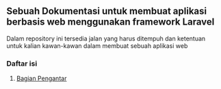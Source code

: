 ## Sebuah Dokumentasi untuk membuat aplikasi berbasis web menggunakan framework Laravel
Dalam repository ini tersedia jalan yang harus ditempuh dan ketentuan untuk kalian kawan-kawan dalam membuat sebuah aplikasi web

### Daftar isi
1. [Bagian Pengantar](./bagian-pengantar.md)
